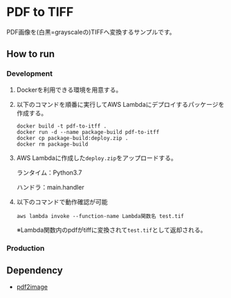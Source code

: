 # PDF to TIFF

PDF画像を(白黒=grayscaleの)TIFFへ変換するサンプルです。

## How to run

### Development

1. Dockerを利用できる環境を用意する。

2. 以下のコマンドを順番に実行してAWS Lambdaにデプロイするパッケージを作成する。
    ```
    docker build -t pdf-to-itff .
    docker run -d --name package-build pdf-to-itff
    docker cp package-build:deploy.zip .
    docker rm package-build
    ```

3. AWS Lambdaに作成した`deploy.zip`をアップロードする。

    ランタイム：Python3.7

    ハンドラ：main.handler

4. 以下のコマンドで動作確認が可能
    ```
    aws lambda invoke --function-name Lambda関数名 test.tif
    ```
    ※Lambda関数内のpdfがtiffに変換されて`test.tif`として返却される。

### Production


## Dependency

* [pdf2image](https://github.com/Belval/pdf2image)

